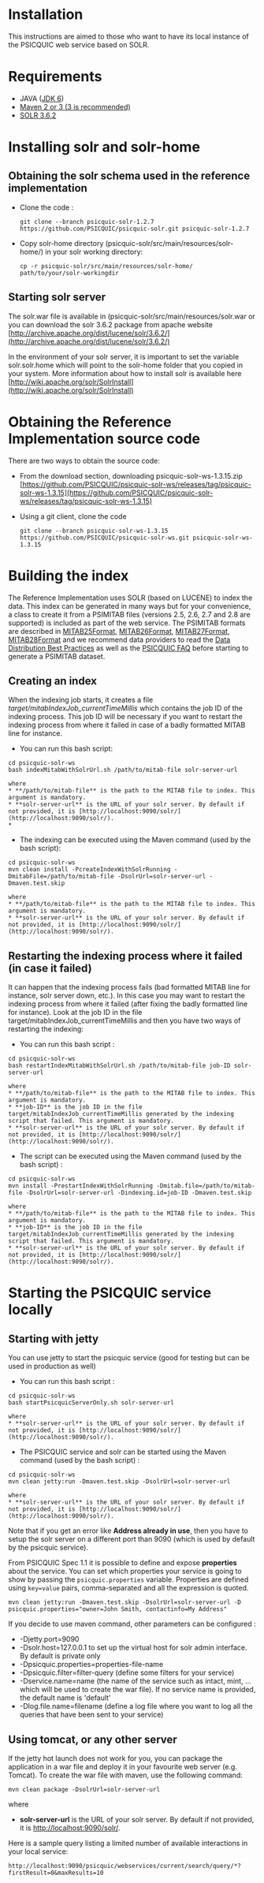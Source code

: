# Installation

This instructions are aimed to those who want to have its local instance of the PSICQUIC web service based on SOLR.

# Requirements

* JAVA \([JDK 6](http://java.sun.com/javase/downloads/index.jsp)\)
* [Maven 2 or 3 \(3 is recommended\)](http://maven.apache.org)
* [SOLR 3.6.2](http://archive.apache.org/dist/lucene/solr/3.6.2/)

# Installing solr and solr-home

## Obtaining the solr schema used in the reference implementation

* Clone the code :

    `git clone --branch psicquic-solr-1.2.7 https://github.com/PSICQUIC/psicquic-solr.git psicquic-solr-1.2.7`

* Copy solr-home directory (psicquic-solr/src/main/resources/solr-home/) in your solr working directory:

    `cp -r psicquic-solr/src/main/resources/solr-home/ path/to/your/solr-workingdir`

## Starting solr server

The solr.war file is available in (psicquic-solr/src/main/resources/solr.war or you can download the solr 3.6.2 package from apache website [http://archive.apache.org/dist/lucene/solr/3.6.2/](http://archive.apache.org/dist/lucene/solr/3.6.2/)

In the environment of your solr server, it is important to set the variable solr.solr.home which will point to the solr-home folder that you copied in your system. More information about how to install solr is available here [http://wiki.apache.org/solr/SolrInstall](http://wiki.apache.org/solr/SolrInstall)

# Obtaining the Reference Implementation source code

There are two ways to obtain the source code:

* From the download section, downloading psicquic-solr-ws-1.3.15.zip [https://github.com/PSICQUIC/psicquic-solr-ws/releases/tag/psicquic-solr-ws-1.3.15](https://github.com/PSICQUIC/psicquic-solr-ws/releases/tag/psicquic-solr-ws-1.3.15)

* Using a git client, clone the code

  `git clone --branch psicquic-solr-ws-1.3.15 https://github.com/PSICQUIC/psicquic-solr-ws.git psicquic-solr-ws-1.3.15`


# Building the index

The Reference Implementation uses SOLR (based on LUCENE) to index the data. This index can be generated in many ways but for your convenience, a class to create it from a PSIMITAB files (versions 2.5, 2.6, 2.7 and 2.8 are supported) is included as part of the web service. The PSIMITAB formats are described in [MITAB25Format](MITAB25Format.md), [MITAB26Format](MITAB26Format.md), [MITAB27Format](MITAB27Format.md), [MITAB28Format](MITAB28Format.md) and we recommend data providers to read the [Data Distribution Best Practices](DataDistributionBestPractices.md) as well as the [PSICQUIC FAQ](Faq.md) before starting to generate a PSIMITAB dataset.

## Creating an index

When the indexing job starts, it creates a file _target/mitabIndexJob\_currentTimeMillis_ which contains the job ID of the indexing process. This job ID will be necessary if you want to restart the indexing process from where it failed in case of a badly formatted MITAB line for instance.

* You can run this bash script:

```
cd psicquic-solr-ws
bash indexMitabWithSolrUrl.sh /path/to/mitab-file solr-server-url
```

    where
    * **/path/to/mitab-file** is the path to the MITAB file to index. This argument is mandatory.
    * **solr-server-url** is the URL of your solr server. By default if not provided, it is [http://localhost:9090/solr/](http://localhost:9090/solr/).
    * 

* The indexing can be executed using the Maven command (used by the bash script):

```
cd psicquic-solr-ws
mvn clean install -PcreateIndexWithSolrRunning -DmitabFile=/path/to/mitab-file -DsolrUrl=solr-server-url -Dmaven.test.skip
```

    where
    * **/path/to/mitab-file** is the path to the MITAB file to index. This argument is mandatory.
    * **solr-server-url** is the URL of your solr server. By default if not provided, it is [http://localhost:9090/solr/](http://localhost:9090/solr/).

## Restarting the indexing process where it failed \(in case it failed\)

It can happen that the indexing process fails (bad formatted MITAB line for instance, solr server down, etc.). In this case you may want to restart the indexing process from where it failed (after fixing the badly formatted line for instance). Look at the job ID in the file target/mitabIndexJob_currentTimeMillis and then you have two ways of restarting the indexing:

* You can run this bash script :

```
cd psicquic-solr-ws
bash restartIndexMitabWithSolrUrl.sh /path/to/mitab-file job-ID solr-server-url
```

    where
    * **/path/to/mitab-file** is the path to the MITAB file to index. This argument is mandatory.
    * **job-ID** is the job ID in the file target/mitabIndexJob_currentTimeMillis generated by the indexing script that failed. This argument is mandatory.
    * **solr-server-url** is the URL of your solr server. By default if not provided, it is [http://localhost:9090/solr/](http://localhost:9090/solr/).


* The script can be executed using the Maven command (used by the bash script) :

```
cd psicquic-solr-ws
mvn install -PrestartIndexWithSolrRunning -Dmitab.file=/path/to/mitab-file -DsolrUrl=solr-server-url -Dindexing.id=job-ID -Dmaven.test.skip
```

    where
    * **/path/to/mitab-file** is the path to the MITAB file to index. This argument is mandatory.
    * **job-ID** is the job ID in the file target/mitabIndexJob_currentTimeMillis generated by the indexing script that failed. This argument is mandatory.
    * **solr-server-url** is the URL of your solr server. By default if not provided, it is [http://localhost:9090/solr/](http://localhost:9090/solr/).

# Starting the PSICQUIC service locally

## Starting with jetty

You can use jetty to start the psicquic service (good for testing but can be used in production as well)

* You can run this bash script :

```
cd psicquic-solr-ws
bash startPsicquicServerOnly.sh solr-server-url
```
    where
    * **solr-server-url** is the URL of your solr server. By default if not provided, it is [http://localhost:9090/solr/](http://localhost:9090/solr/).


* The PSICQUIC service and solr can be started using the Maven command (used by the bash script) :

```
cd psicquic-solr-ws
mvn clean jetty:run -Dmaven.test.skip -DsolrUrl=solr-server-url
```

    where
    * **solr-server-url** is the URL of your solr server. By default if not provided, it is [http://localhost:9090/solr/](http://localhost:9090/solr/).

Note that if you get an error like **Address already in use**, then you have to setup the solr server on a different port than 9090 (which is used by default by the psicquic service).

From PSICQUIC Spec 1.1 it is possible to define and expose **properties** about the service. You can set which properties your service is going to show by passing the `psicquic.properties` variable. Properties are defined using `key=value` pairs, comma-separated and all the expression is quoted.

```
mvn clean jetty:run -Dmaven.test.skip -DsolrUrl=solr-server-url -D psicquic.properties="owner=John Smith, contactinfo=My Address"
```

If you decide to use maven command, other parameters can be configured :

* -Djetty.port=9090
* -Dsolr.host=127.0.0.1 to set up the virtual host for solr admin interface. By default is private only
* -Dpsicquic.properties=properties-file-name
* -Dpsicquic.filter=filter-query (define some filters for your service)
* -Dservice.name=name (the name of the service such as intact, mint, ... which will be used to create the war file). If no service name is provided, the default name is 'default'
* -Dlog.file.name=filename (define a log file where you want to log all the queries that have been sent to your service)

## Using tomcat, or any other server

If the jetty hot launch does not work for you, you can package the application in a war file and deploy it in your favourite web server (e.g. Tomcat).
To create the war file with maven, use the following command:

```
mvn clean package -DsolrUrl=solr-server-url
```

where

* **solr-server-url** is the URL of your solr server. By default if not provided, it is [http://localhost:9090/solr/](http://localhost:9090/solr/).

Here is a sample query listing a limited number of available interactions in  your local service:

```
http://localhost:9090/psicquic/webservices/current/search/query/*?firstResult=0&maxResults=10
```

